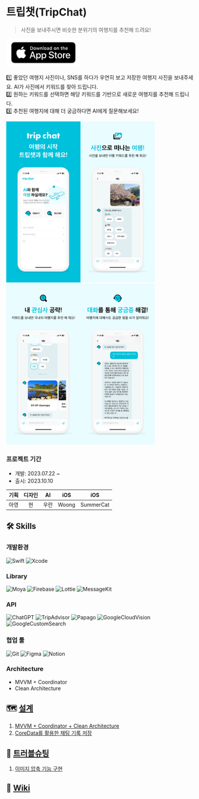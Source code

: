 # 트립챗(TripChat)
> 사진을 보내주시면 비슷한 분위기의 여행지를 추천해 드려요!

<a href="https://apps.apple.com/kr/app/%ED%8A%B8%EB%A6%BD%EC%B1%97/id6467383592?l=ko-KR)" title="앱스토어 링크"><img src="Images/appstorelogo.png" width="200"></a>

1️⃣ 좋았던 여행지 사진이나, SNS를 하다가 우연히 보고 저장한 여행지 사진을 보내주세요. AI가 사진에서 키워드를 찾아 드립니다. </br>
2️⃣ 원하는 키워드를 선택하면 해당 키워드를 기반으로 새로운 여행지를 추천해 드립니다. </br>
3️⃣ 추천된 여행지에 대해 더 궁금하다면 AI에게 질문해보세요! </br>

<img src="Images/screenshot01.png" width = 200><img src="Images/screenshot02.png" width = 200><img src="Images/screenshot03.png" width = 200><img src="Images/screenshot04.png" width = 200>
### 프로젝트 기간
- 개발: 2023.07.22 ~
- 출시: 2023.10.10

| 기획 | 디자인 | AI | iOS | iOS |
|:-:|:-:|:-:|:-:|:-:|
| 아영 | 현 | 우란 | Woong | SummerCat |

## 🛠️ Skills
### 개발환경
![Swift](https://img.shields.io/badge/Swift-5.8-F05138?logo=swift)
![Xcode](https://img.shields.io/badge/Xcode-14.3-147EFB?logo=xcode)

### Library
![Moya](https://img.shields.io/badge/Moya-15.0.3-FB1892)
![Firebase](https://img.shields.io/badge/Firebase-10.15.0-FFCA28?logo=firebase)
![Lottie](https://img.shields.io/badge/Lottie-4.3.3-00DDB3)
![MessageKit](https://img.shields.io/badge/MessageKit-4.2.0-3FC354)

### API
![ChatGPT](https://img.shields.io/badge/chatGPT-74aa9c?&logo=openai&logoColor=white)
![TripAdvisor](https://img.shields.io/badge/TripAdvisor-34E0A1?&logo=tripadvisor&logoColor=white)
![Papago](https://img.shields.io/badge/Papago-03C75A?&logo=naver&logoColor=white)
![GoogleCloudVision](https://img.shields.io/badge/GoogleCloudVision-4285F4?&logo=googlecloud&logoColor=white)
![GoogleCustomSearch](https://img.shields.io/badge/GoogleCustomSearch-4285F4?&logo=google&logoColor=white)

### 협업 툴
![Git](https://img.shields.io/badge/git-%23F05033.svg?logo=git&logoColor=white)
![Figma](https://img.shields.io/badge/figma-%23F24E1E.svg?&logo=figma&logoColor=white)
![Notion](https://img.shields.io/badge/Notion-%23000000.svg?&logo=notion&logoColor=white)

### Architecture
- MVVM + Coordinator
- Clean Architecture

<!-- ## ⭐️ Feature -->

## 🗺️ [설계](https://github.com/Team-TravelGenie/TripChat/wiki/%EC%84%A4%EA%B3%84)
1. [MVVM + Coordinator + Clean Architecture](https://github.com/Team-TravelGenie/TripChat/wiki/MVVM%E2%80%90C-with-Clean-Architecture)
2. [CoreData를 활용한 채팅 기록 저장](https://github.com/Team-TravelGenie/TripChat/wiki/CoreData%EB%A5%BC-%ED%99%9C%EC%9A%A9%ED%95%9C-%EC%B1%84%ED%8C%85-%EA%B8%B0%EB%A1%9D-%EC%A0%80%EC%9E%A5)

## 🚀 [트러블슈팅](https://github.com/Team-TravelGenie/TripChat/wiki/%ED%8A%B8%EB%9F%AC%EB%B8%94-%EC%8A%88%ED%8C%85)
1. [이미지 압축 기능 구현](https://github.com/Team-TravelGenie/TripChat/wiki/%EC%9D%B4%EB%AF%B8%EC%A7%80-%EC%95%95%EC%B6%95-%EA%B8%B0%EB%8A%A5-%EA%B5%AC%ED%98%84)

## 📔 [Wiki](https://github.com/Team-TravelGenie/TripChat/wiki)
